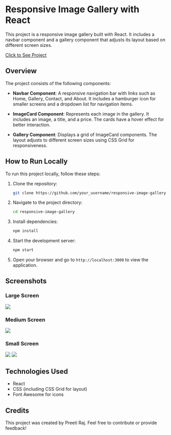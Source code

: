 # Responsive Image Gallery with React

This project is a responsive image gallery built with React. It includes a navbar component and a gallery component that adjusts its layout based on different screen sizes.

[Click to See Project]("https://65d72c3497d34f0c3698d13c--vermillion-malasada-4404ba.netlify.app/")
## Overview

The project consists of the following components:

- **Navbar Component**: A responsive navigation bar with links such as Home, Gallery, Contact, and About. It includes a hamburger icon for smaller screens and a dropdown list for navigation items.

- **ImageCard Component**: Represents each image in the gallery. It includes an image, a title, and a price. The cards have a hover effect for better interaction.

- **Gallery Component**: Displays a grid of ImageCard components. The layout adjusts to different screen sizes using CSS Grid for responsiveness.

## How to Run Locally

To run this project locally, follow these steps:

1. Clone the repository:

   ```bash
   git clone https://github.com/your_username/responsive-image-gallery.git
   ```

2. Navigate to the project directory:

   ```bash
   cd responsive-image-gallery
   ```

3. Install dependencies:

   ```bash
   npm install
   ```

4. Start the development server:

   ```bash
   npm start
   ```

5. Open your browser and go to `http://localhost:3000` to view the application.

## Screenshots

### Large Screen
<img src="./src/images/large.png" />

### Medium Screen
<img src="./src/images/medium.png" />

### Small Screen
<img src="./src/images/small.png" />
<img src="./src/images/smallnav.png" />

## Technologies Used

- React
- CSS (including CSS Grid for layout)
- Font Awesome for icons

## Credits

This project was created by Preeti Raj. Feel free to contribute or provide feedback!
